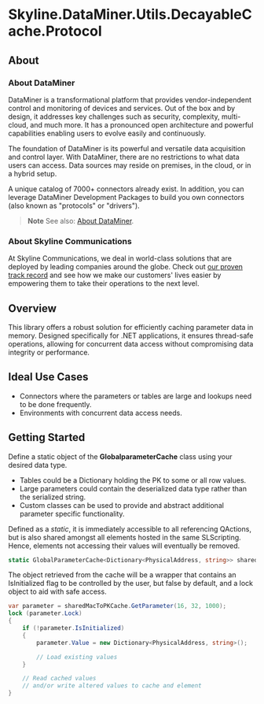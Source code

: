 # Skyline.DataMiner.Utils.DecayableCache.Protocol

## About

### About DataMiner

DataMiner is a transformational platform that provides vendor-independent control and monitoring of devices and services. Out of the box and by design, it addresses key challenges such as security, complexity, multi-cloud, and much more. It has a pronounced open architecture and powerful capabilities enabling users to evolve easily and continuously.

The foundation of DataMiner is its powerful and versatile data acquisition and control layer. With DataMiner, there are no restrictions to what data users can access. Data sources may reside on premises, in the cloud, or in a hybrid setup.

A unique catalog of 7000+ connectors already exist. In addition, you can leverage DataMiner Development Packages to build you own connectors (also known as "protocols" or "drivers").

> **Note**
> See also: [About DataMiner](https://aka.dataminer.services/about-dataminer).

### About Skyline Communications

At Skyline Communications, we deal in world-class solutions that are deployed by leading companies around the globe. Check out [our proven track record](https://aka.dataminer.services/about-skyline) and see how we make our customers' lives easier by empowering them to take their operations to the next level.

## Overview
This library offers a robust solution for efficiently caching parameter data in memory. Designed specifically for .NET applications, it ensures thread-safe operations, allowing for concurrent data access without compromising data integrity or performance.

## Ideal Use Cases
- Connectors where the parameters or tables are large and lookups need to be done frequently.
- Environments with concurrent data access needs.

## Getting Started

Define a static object of the **GlobalparameterCache** class using your desired data type.

- Tables could be a Dictionary holding the PK to some or all row values.
- Large parameters could contain the deserialized data type rather than the serialized string.
- Custom classes can be used to provide and abstract additional parameter specific functionality.

Defined as a *static*, it is immediately accessible to all referencing QActions, but is also shared amongst all elements hosted in the same SLScripting. Hence, elements not accessing their values will eventually be removed.

```CS
static GlobalParameterCache<Dictionary<PhysicalAddress, string>> sharedMacToPKCache = new GlobalParameterCache<Dictionary<PhysicalAddress, string>>(TimeSpan.FromMinutes(30));
``` 

The object retrieved from the cache will be a wrapper that contains an IsInitialized flag to be controlled by the user, but false by default, and a lock object to aid with safe access.

```CS
var parameter = sharedMacToPKCache.GetParameter(16, 32, 1000);
lock (parameter.Lock)
{
	if (!parameter.IsInitialized)
	{
		parameter.Value = new Dictionary<PhysicalAddress, string>();

		// Load existing values
	}

	// Read cached values
	// and/or write altered values to cache and element
}
``` 

